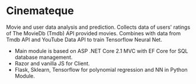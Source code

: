 # Cinemateque

Movie and user data analysis and prediction. Collects data of users' ratings of The MovieDb (Tmdb) API provided movies.
Combines with data from Tmdb API and YouTube Data API to train Tensorflow Neural Net.
+ Main module is based on ASP .NET Core 2.1 MVC with EF Core for SQL database management.
+ Razor and vanilla JS for Client. 
+ Flask, Sklearn, Tensorflow for polynomial regression and NN in Python Module.
